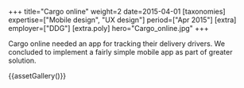 +++
title="Cargo online"
weight=2
date=2015-04-01
[taxonomies]
expertise=["Mobile design", "UX design"]
period=["Apr 2015"]
[extra]
employer=["DDG"]
[extra.poly]
hero="Cargo_online.jpg"
+++

Cargo online needed an app for tracking their delivery drivers. We concluded to implement a fairly simple mobile app as part of greater solution.

{{assetGallery()}}